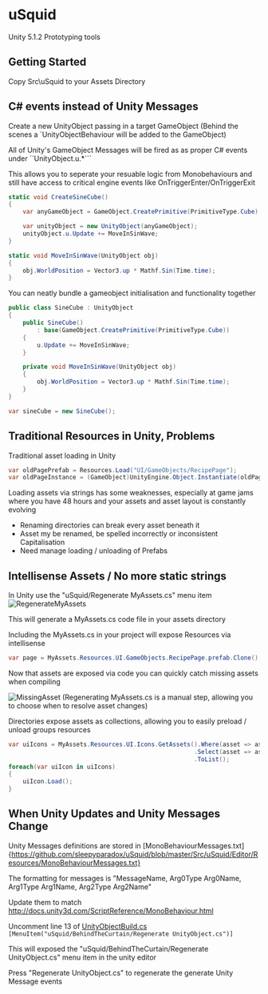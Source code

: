 # uSquid
Unity 5.1.2 Prototyping tools

Getting Started
----------------
Copy Src\uSquid to your Assets Directory

C# events instead of Unity Messages
----------------
Create a new UnityObject passing in a target GameObject (Behind the scenes a `UnityObjectBehaviour will be added to the GameObject)

All of Unity's GameObject Messages will be fired as as proper C# events under ``UnityObject.u.*```

This allows you to seperate your resuable logic from Monobehaviours and still have access to critical engine events like OnTriggerEnter/OnTriggerExit
```cs
static void CreateSineCube()
{
	var anyGameObject = GameObject.CreatePrimitive(PrimitiveType.Cube);

	var unityObject = new UnityObject(anyGameObject);
	unityObject.u.Update += MoveInSinWave;
}

static void MoveInSinWave(UnityObject obj)
{
	obj.WorldPosition = Vector3.up * Mathf.Sin(Time.time);
}
```

You can neatly bundle a gameobject initialisation and functionality together
```cs
public class SineCube : UnityObject
{
	public SineCube()
		: base(GameObject.CreatePrimitive(PrimitiveType.Cube))
	{
		u.Update += MoveInSinWave;
	}

	private void MoveInSinWave(UnityObject obj)
	{
		obj.WorldPosition = Vector3.up * Mathf.Sin(Time.time);
	}
}
```
```cs
var sineCube = new SineCube();
```

Traditional Resources in Unity, Problems
----------------

Traditional asset loading in Unity
```cs
var oldPagePrefab = Resources.Load("UI/GameObjects/RecipePage");
var oldPageInstance = (GameObject)UnityEngine.Object.Instantiate(oldPagePrefab);
```
Loading assets via strings has some weaknesses, especially at game jams where you have 48 hours and your assets and asset layout is constantly evolving
* Renaming directories can break every asset beneath it
* Asset my be renamed, be spelled incorrectly or inconsistent Capitalisation
* Need manage loading / unloading of Prefabs


Intellisense Assets / No more static strings
----------------
In Unity use the "uSquid/Regenerate MyAssets.cs" menu item
![RegenerateMyAssets](https://github.com/sleepyparadox/uSquid/blob/master/Img/Examples/EditorRegenerateMyAssets.png "RegenerateMyAssets")


This will generate a MyAssets.cs code file in your assets directory

Including the MyAssets.cs in your project will expose Resources via intellisense
```cs
var page = MyAssets.Resources.UI.GameObjects.RecipePage.prefab.Clone();
```


Now that assets are exposed via code you can quickly catch missing assets when compiling

![MissingAsset](https://github.com/sleepyparadox/uSquid/blob/master/Img/Examples/MissingAsset.png "MissingAsset")
(Regenerating MyAssets.cs is a manual step, allowing you to choose when to resolve asset changes)

Directories expose assets as collections, allowing you to easily preload / unload groups resources
```cs
var uiIcons = MyAssets.Resources.UI.Icons.GetAssets().Where(asset => asset is Asset<Texture2D>)
													.Select(asset => asset as Asset<Texture2D>)
													.ToList();
foreach(var uiIcon in uiIcons)
{
	uiIcon.Load();
}
```

When Unity Updates and Unity Messages Change
----------------
Unity Messages definitions are stored in [MonoBehaviourMessages.txt]{https://github.com/sleepyparadox/uSquid/blob/master/Src/uSquid/Editor/Resources/MonoBehaviourMessages.txt}

The formatting for messages is "MessageName, Arg0Type Arg0Name, Arg1Type Arg1Name, Arg2Type Arg2Name"

Update them to match http://docs.unity3d.com/ScriptReference/MonoBehaviour.html

Uncomment line 13 of [UnityObjectBuild.cs](https://github.com/sleepyparadox/uSquid/blob/master/Src/uSquid/Editor/UnityObjectBuilder.cs#L13) ```[MenuItem("uSquid/BehindTheCurtain/Regenerate UnityObject.cs")]```

This will exposed the "uSquid/BehindTheCurtain/Regenerate UnityObject.cs" menu item in the unity editor

Press "Regenerate UnityObject.cs" to regenerate the generate Unity Message events